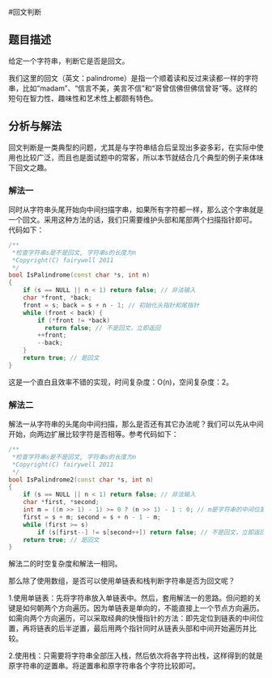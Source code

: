 #回文判断


## 题目描述

给定一个字符串，判断它是否是回文。

我们这里的回文（英文：palindrome）是指一个顺着读和反过来读都一样的字符串，比如“madam”、“信言不美，美言不信”和“哥曾信佛但佛信曾哥”等。这样的短句在智力性、趣味性和艺术性上都颇有特色。

## 分析与解法

回文判断是一类典型的问题，尤其是与字符串结合后呈现出多姿多彩，在实际中使用也比较广泛，而且也是面试题中的常客，所以本节就结合几个典型的例子来体味下回文之趣。

### 解法一

同时从字符串头尾开始向中间扫描字串，如果所有字符都一样，那么这个字串就是一个回文。采用这种方法的话，我们只需要维护头部和尾部两个扫描指针即可。
代码如下：  

```cpp
/**  
 *检查字符串s是不是回文, 字符串s的长度为n 
 *Copyright(C) fairywell 2011 
 */  
bool IsPalindrome(const char *s, int n)  
{  
    if (s == NULL || n < 1) return false; // 非法输入  
    char *front, *back;  
    front = s; back = s + n - 1; // 初始化头指针和尾指针  
    while (front < back) {  
        if (*front != *back) 
          return false; // 不是回文，立即返回  
        ++front; 
        --back;  
    }  
    return true; // 是回文  
}  
```

这是一个直白且效率不错的实现，时间复杂度：O(n)，空间复杂度：2。


### 解法二

解法一从字符串的头尾向中间扫描，那么是否还有其它办法呢？我们可以先从中间开始，向两边扩展比较字符是否相等。参考代码如下：

```cpp
/**  
 *检查字符串s是不是回文, 字符串s的长度为n 
 *Copyright(C) fairywell 2011 
 */  
bool IsPalindrome2(const char *s, int n)  
{  
    if (s == NULL || n < 1) return false; // 非法输入  
    char *first, *second;  
    int m = ((n >> 1) - 1) >= 0 ? (n >> 1) - 1 : 0; // m是字符串的中间位置        
    first = s + m; second = s + n - 1 - m;  
    while (first >= s)  
        if (s[first--] != s[second++]) return false; // 不是回文，立即返回  
    return true; // 是回文  
}  
```

解法二的时空复杂度和解法一相同。

那么除了使用数组，是否可以使用单链表和栈判断字符串是否为回文呢？

1.使用单链表：先将字符串放入单链表中。然后，套用解法一的思路。但问题的关键是如何朝两个方向遍历。因为单链表是单向的，不能直接上一个节点方向遍历。如需向两个方向遍历，可以采取经典的快慢指针的方法：即先定位到链表的中间位置，再将链表的后半逆置，最后用两个指针同时从链表头部和中间开始遍历并比较。

2.使用栈：只需要将字符串全部压入栈，然后依次将各字符出栈，这样得到的就是原字符串的逆置串。将逆置串和原字符串各个字符比较即可。
